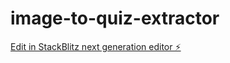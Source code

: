 # image-to-quiz-extractor

[Edit in StackBlitz next generation editor ⚡️](https://stackblitz.com/~/github.com/mashcatg-official/image-to-quiz-extractor)